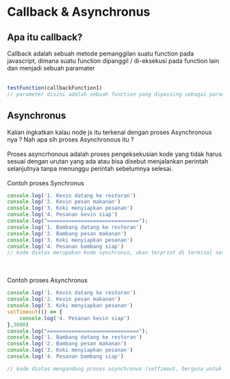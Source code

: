 # Callback & Asynchronus

## Apa itu callback? 
Callback adalah sebuah metode pemanggilan suatu function pada javascript, dimana suatu function dipanggil / di-eksekusi pada function lain dan menjadi sebuah paramater
<br>
<br>

```js
testFunction(callbackFunction1) 
// parameter disini adalah sebuah function yang dipassing sebagai parameter yang disebut callback, functionnya tidak ditrigger disini melainkan didalam function testFunction
```

## Asynchronus
Kalian ingkatkan kalau node js itu terkenal dengan proses Asynchronous nya ? Nah apa sih proses Asynchronous itu ?
<br>
<br>
Proses asyncrhonous adalah proses pengeksekusian kode yang tidak harus sesuai dengan urutan yang ada atau bisa disebut menjalankan perintah selanjutnya tanpa menunggu perintah sebelumnya selesai.
<br>
<br>
Contoh proses Synchronus
```js
console.log('1. Kevin datang ke restoran')
console.log('2. Kevin pesan makanan')
console.log('3. Koki menyiapkan pesanan')
console.log('4. Pesanan kevin siap')
console.log("==============================");
console.log('1. Bambang datang ke restoran')
console.log('2. Bambang pesan makanan')
console.log('3. Koki menyiapkan pesanan')
console.log('4. Pesanan bambang siap')
// kode diatas merupakan kode synchronus, akan terprint di terminal sesuai urutan nomor 1,2,3
```

<br>
<br>
Contoh proses Asynchronus

```js
console.log('1. Kevin datang ke restoran')
console.log('2. Kevin pesan makanan')
console.log('3. Koki menyiapkan pesanan')
setTimeout(() => {
    console.log('4. Pesanan kevin siap')
},3000)
console.log("==============================");
console.log('1. Bambang datang ke restoran')
console.log('2. Bambang pesan makanan')
console.log('3. Koki menyiapkan pesanan')
console.log('4. Pesanan bambang siap')

// kode diatas mengandung proses asynchronus (setTimout, berguna untuk mendelay suatu proses). **Pesanan kevin siap** akan terprint di terminal dengan urutan terakhir 
```
